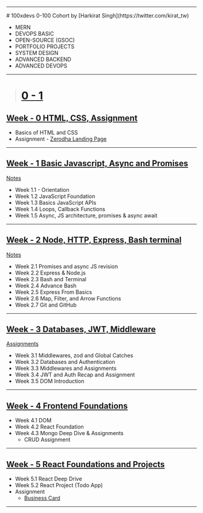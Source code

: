 <hr></hr>
# 100xdevs 0-100 Cohort by [Harkirat Singh](https://twitter.com/kirat_tw)

- MERN
- DEVOPS BASIC  
- OPEN-SOURCE (GSOC)
- PORTFOLIO PROJECTS
- SYSTEM DESIGN
- ADVANCED BACKEND
- ADVANCED DEVOPS

<hr>

># [0 - 1](https://github.com/akshadjaiswal/100xdevs-0-100-Cohort/tree/main/0-1#cohort-20--0-1)

##  [Week - 0 HTML, CSS, Assignment](https://github.com/akshadjaiswal/100xdevs-0-100-Cohort/tree/main/0-1/Coding/Week%200%20-%20Warming%20Up)

- Basics of HTML and CSS
- Assignment - [Zerodha Landing Page](https://github.com/akshadjaiswal/100xdevs-0-100-Cohort/tree/main/Coding/Projects/Simple%20ZERODHA%20app)

<hr></hr>

##  [Week - 1 Basic Javascript, Async and Promises](https://github.com/akshadjaiswal/100xdevs-0-100-Cohort/tree/main/0-1/Coding/Week%2001%20-%20Javascript)

[Notes](https://github.com/akshadjaiswal/100xdevs-0-100-Cohort/tree/main/Notes/Week%2001)
- Week 1.1 - Orientation
- Week 1.2 JavaScript Foundation 
- Week 1.3 Basics JavaScript APIs
- Week 1.4 Loops, Callback Functions
- Week 1.5 Async, JS architecture, promises & async await

<hr></hr>

##  [Week - 2 Node, HTTP, Express, Bash terminal](https://github.com/akshadjaiswal/100xdevs-0-100-Cohort/tree/main/0-1/Coding/Week%2002%20-%20Node%2C%20HTTP%2C%20Express%2C%20Bash%20terminal/Code)

[Notes](https://github.com/akshadjaiswal/100xdevs-0-100-Cohort/tree/main/Notes/Week%2002)
- Week 2.1 Promises and async JS revision 
- Week 2.2 Express & Node.js
- Week 2.3 Bash and Terminal
- Week 2.4 Advance Bash
- Week 2.5 Express From Basics
- Week 2.6 Map, Filter, and Arrow Functions
- Week 2.7 Git and GitHub

<hr></hr>

##  [Week - 3 Databases, JWT, Middleware](https://github.com/akshadjaiswal/100xdevs-0-100-Cohort/tree/main/0-1/Coding/Week%2003%20-%20Express%20Advance%20and%20Databases)

[Assignments](https://github.com/akshadjaiswal/100xdevs-0-100-Cohort/tree/main/0-1/Coding/Week%2003%20-%20Express%20Advance%20and%20Databases/Assignment)

- Week 3.1 Middlewares, zod and Global Catches
- Week 3.2 Databases and Authentication
- Week 3.3 Middlewares and Assignments
- Week 3.4 JWT and Auth Recap and Assignment
- Week 3.5 DOM Introduction

<hr></hr>

##  [Week - 4 Frontend Foundations](https://github.com/akshadjaiswal/100xdevs-0-100-Cohort/tree/main/0-1/Coding/Week%2004%20-%20Frontend%20Foundations/)

- Week 4.1 DOM
- Week 4.2 React Foundation
- Week 4.3 Mongo Deep Dive & Assignments
    - CRUD Assignment

<hr></hr>

##  [Week - 5 React Foundations and Projects](https://github.com/akshadjaiswal/100xdevs-0-100-Cohort/tree/main/0-1/Coding/Week%2005%20-%20React/)

- Week 5.1 React Deep Drive
- Week 5.2 React Project (Todo App)
- Assignment
   - [Business Card]()
     
<hr></hr>
